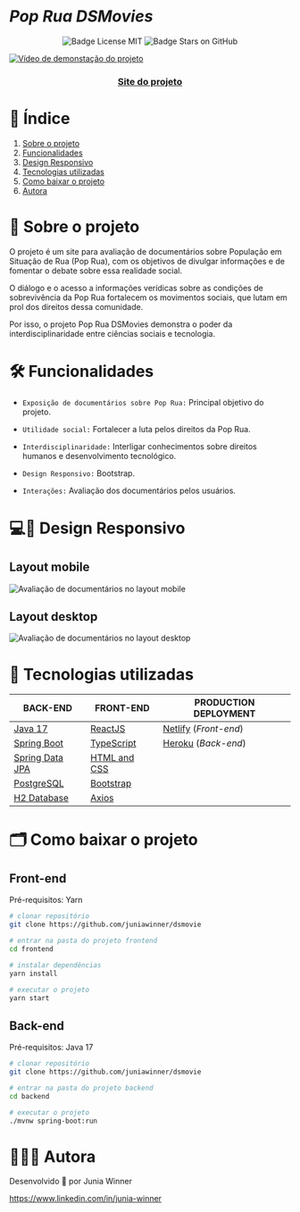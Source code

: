 # *Pop Rua DSMovies*

<p align="center">
<img src="https://img.shields.io/github/license/juniawinner/dsmovie?style=plastic" alt="Badge License MIT">
<img src="https://img.shields.io/github/stars/juniawinner/dsmovie?style=plastic" alt="Badge Stars on GitHub">
</p>

[![Vídeo de demonstação do projeto](https://ik.imagekit.io/x4ikoq975/P-capa_gdF6UQqb7I.png?ik-sdk-version=javascript-1.4.3&updatedAt=1652886290464)](https://ik.imagekit.io/x4ikoq975/PM-v_wC8XYXXLU.mp4?ik-sdk-version=javascript-1.4.3&updatedAt=1652883696928)

<h3 align="center">
<a href="https://pop-rua-dsmovie.netlify.app" title="Pop Rua DSMovies">Site do projeto</a>
</h3>

# 📜 Índice

1. [Sobre o projeto](#-sobre-o-projeto)
1. [Funcionalidades](#-funcionalidades)
1. [Design Responsivo](#-design-responsivo)
1. [Tecnologias utilizadas](#-tecnologias-utilizadas)
1. [Como baixar o projeto](#-como-baixar-o-projeto)
1. [Autora](#-autora)

# 🔖 Sobre o projeto

O projeto é um site para avaliação de documentários sobre População em Situação de Rua (Pop Rua), com os objetivos de divulgar informações e de fomentar o debate sobre essa realidade social.

O diálogo e o acesso a informações verídicas sobre as condições de sobrevivência da Pop Rua fortalecem os movimentos sociais, que lutam em prol dos direitos dessa comunidade.

Por isso, o projeto Pop Rua DSMovies demonstra o poder da interdisciplinaridade entre ciências sociais e tecnologia.

# 🛠️ Funcionalidades

- `Exposição de documentários sobre Pop Rua:` Principal objetivo do projeto.

- `Utilidade social:` Fortalecer a luta pelos direitos da Pop Rua.

- `Interdisciplinaridade:` Interligar conhecimentos sobre direitos humanos e desenvolvimento tecnológico.

- `Design Responsivo:` Bootstrap.

- `Interações:` Avaliação dos documentários pelos usuários.

# 💻📱 Design Responsivo
 
## Layout mobile
 
![Avaliação de documentários no layout mobile](https://ik.imagekit.io/x4ikoq975/P-lm_yEMnfN9-f.png?ik-sdk-version=javascript-1.4.3&updatedAt=1652816351764)
 
## Layout desktop
 
![Avaliação de documentários no layout desktop](https://ik.imagekit.io/x4ikoq975/P-d_mfHsOv9LN.png?ik-sdk-version=javascript-1.4.3&updatedAt=1652816365813)

# 🚀 Tecnologias utilizadas

BACK-END                                                     |                  FRONT-END                         |   PRODUCTION DEPLOYMENT
-------------------------------------------------------------|----------------------------------------------------|----------------------------
[Java 17](https://www.microsoft.com/openjdk)                 |[ReactJS](https://pt-br.reactjs.org/)               |[Netlify](https://www.netlify.com/) (*Front-end*)
[Spring Boot](https://spring.io/projects/spring-boot)        |[TypeScript](https://www.typescriptlang.org/)       |[Heroku](https://www.heroku.com/) (*Back-end*)
[Spring Data JPA](https://spring.io/projects/spring-data-jpa)|[HTML and CSS](https://developer.mozilla.org/pt-BR/)|
[PostgreSQL](https://www.postgresql.org/)                    |[Bootstrap](https://getbootstrap.com/)              |
[H2 Database](https://www.h2database.com/html/main.html)     |[Axios](https://axios-http.com/ptbr/)               |

# 🗂️ Como baixar o projeto

## Front-end

Pré-requisitos: Yarn

```bash
# clonar repositório
git clone https://github.com/juniawinner/dsmovie

# entrar na pasta do projeto frontend
cd frontend

# instalar dependências
yarn install

# executar o projeto
yarn start
```

## Back-end

Pré-requisitos: Java 17

```bash
# clonar repositório
git clone https://github.com/juniawinner/dsmovie

# entrar na pasta do projeto backend
cd backend

# executar o projeto
./mvnw spring-boot:run
```

# 👩🏾‍💻 Autora

Desenvolvido 💚 por Junia Winner

https://www.linkedin.com/in/junia-winner